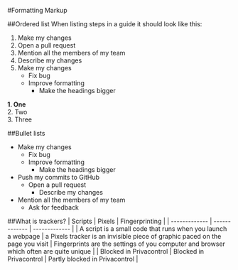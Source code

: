 #Formatting Markup

##Ordered list
When listing steps in a guide it should look like this:  
1. Make my changes  
2. Open a pull request  
3. Mention all the members of my team  
4. Describe my changes  
5. Make my changes  
   - Fix bug
   - Improve formatting
      - Make the headings bigger


**1. One**  
2. Two  
3. Three


##Bullet lists
- Make my changes  
   - Fix bug
   - Improve formatting
      - Make the headings bigger
- Push my commits to GitHub
   - Open a pull request  
      - Describe my changes
- Mention all the members of my team
   - Ask for feedback

##What is trackers?
| Scripts  | Pixels | Fingerprinting  |
| ------------- | ------------- | ------------- |
| A script is a small code that runs when you launch a webpage | a Pixels tracker is an invisible piece of graphic paced on the page you visit   | Fingerprints are the settings of you computer and browser which often are quite unique |
| Blocked in Privacontrol  | Blocked in Privacontrol  | Partly blocked in Privacontrol  |
